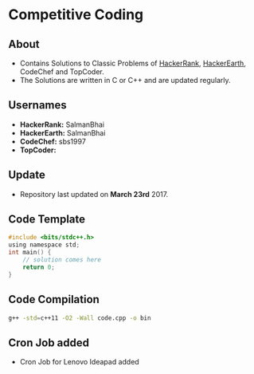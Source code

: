# Competitive Coding

## About
- Contains Solutions to Classic Problems of [HackerRank](https://www.hackerrank.com), [HackerEarth](https://www.hackerearth.com), CodeChef and TopCoder. 
- The Solutions are written in C or C++ and are updated regularly.

## Usernames
* **HackerRank:** SalmanBhai
* **HackerEarth:** SalmanBhai
* **CodeChef:** sbs1997
* **TopCoder:**

## Update
- Repository last updated on **March 23rd** 2017.

## Code Template
```C
#include <bits/stdc++.h>
using namespace std;
int main() {
	// solution comes here
	return 0;
}
```

## Code Compilation
```bash
g++ -std=c++11 -O2 -Wall code.cpp -o bin
```

## Cron Job added
* Cron Job for Lenovo Ideapad added